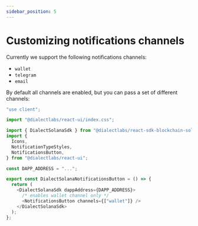 ```yaml
---
sidebar_position: 5
---
```


# Customizing notifications channels

Currently we support the following notifications channels:

- `wallet`
- `telegram`
- `email`

By default all channels are enabled, but you can pass a set of different channels:

```typescript
"use client";

import "@dialectlabs/react-ui/index.css";

import { DialectSolanaSdk } from "@dialectlabs/react-sdk-blockchain-solana";
import {
  Icons,
  NotificationTypeStyles,
  NotificationsButton,
} from "@dialectlabs/react-ui";

const DAPP_ADDRESS = "...";

export const DialectSolanaNotificationsButton = () => {
  return (
    <DialectSolanaSdk dappAddress={DAPP_ADDRESS}>
      /* enables wallet channel only */
      <NotificationsButton channels={["wallet"]} />
    </DialectSolanaSdk>
  );
};
```
